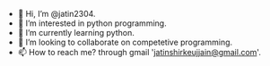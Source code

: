 - 👋 Hi, I’m @jatin2304.
- 👀 I’m interested in python programming.
- 🌱 I’m currently learning python.
- 💞️ I’m looking to collaborate on competetive programming.
- 📫 How to reach me? through gmail 'jatinshirkeujjain@gmail.com'.

<!---
jatin2304/jatin2304 is a ✨ special ✨ repository because its `README.md` (this file) appears on your GitHub profile.
You can click the Preview link to take a look at your changes.
--->
